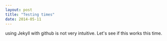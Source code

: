 ```yaml
---
layout: post
title: "Testing times"
date: 2014-05-11
---
```

using Jekyll with github is not very intuitive.
Let's see if this works this time.
